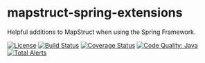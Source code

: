 # mapstruct-spring-extensions
Helpful additions to MapStruct when using the Spring Framework.

[![License](https://img.shields.io/badge/License-Apache%202.0-blue.svg)](https://opensource.org/licenses/Apache-2.0)
[![Build Status](https://github.com/mapstruct/mapstruct-spring-extensions/workflows/Java%20CI%20with%20Gradle/badge.svg?branch=master)](https://github.com/mapstruct/mapstruct-spring-extensions/actions?query=branch%3Amaster+workflow%3AJava%20CI%20with%20Gradle)
[![Coverage Status](https://img.shields.io/codecov/c/github/mapstruct/mapstruct-spring-extensions.svg)](https://codecov.io/gh/mapstruct/mapstruct-spring-extensions)
[![Code Quality: Java](https://img.shields.io/lgtm/grade/java/g/mapstruct/mapstruct-spring-extensions.svg?logo=lgtm&logoWidth=18)](https://lgtm.com/projects/g/mapstruct/mapstruct-spring-extensions/context:java)
[![Total Alerts](https://img.shields.io/lgtm/alerts/g/mapstruct/mapstruct-spring-extensions.svg?logo=lgtm&logoWidth=18)](https://lgtm.com/projects/g/mapstruct/mapstruct-spring-extensions/alerts)
